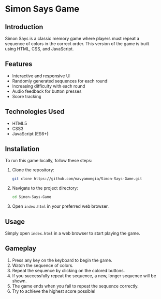 
# Simon Says Game


## Introduction

Simon Says is a classic memory game where players must repeat a sequence of colors in the correct order. This version of the game is built using HTML, CSS, and JavaScript.

## Features

- Interactive and responsive UI
- Randomly generated sequences for each round
- Increasing difficulty with each round
- Audio feedback for button presses
- Score tracking

## Technologies Used

- HTML5
- CSS3
- JavaScript (ES6+)

## Installation

To run this game locally, follow these steps:

1. Clone the repository:
   ```sh
   git clone https://github.com/navyamongia/Simon-Says-Game.git
   ```
2. Navigate to the project directory:
   ```sh
   cd Simon-Says-Game
   ```
3. Open `index.html` in your preferred web browser.

## Usage

Simply open `index.html` in a web browser to start playing the game.

## Gameplay

1. Press any key on the keyboard to begin the game.
2. Watch the sequence of colors.
3. Repeat the sequence by clicking on the colored buttons.
4. If you successfully repeat the sequence, a new, longer sequence will be shown.
5. The game ends when you fail to repeat the sequence correctly.
6. Try to achieve the highest score possible!


